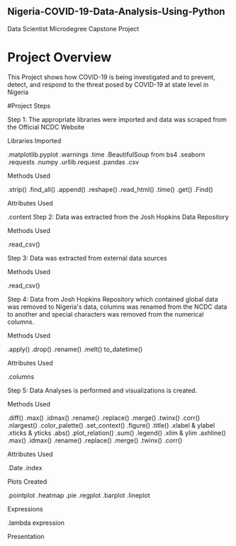 ## Nigeria-COVID-19-Data-Analysis-Using-Python
Data Scientist Microdegree Capstone Project

# Project Overview
This Project shows how COVID-19 is being investigated and to prevent, detect, and respond to the threat posed by COVID-19 at state level in Nigeria

#Project Steps

Step 1: The appropriate libraries were imported and data was scraped from the
Official NCDC Website

Libraries Imported

.matplotlib.pyplot
.warnings
.time
.BeautifulSoup from bs4
.seaborn
.requests
.numpy
.urllib.request
.pandas
.csv

Methods Used

.strip()
.find_all()
.append()
.reshape()
.read_html()
.time()
.get()
.Find()

Attributes Used

.content
Step 2: Data was extracted from the Josh Hopkins Data Repository

Methods Used

.read_csv()

Step 3: Data was extracted from external data sources

Methods Used

.read_csv()

Step 4: Data from Josh Hopkins Repository which contained global data was removed to Nigeria's data, columns was renamed from the NCDC data to another and special characters was removed from the numerical columns.

Methods Used

.apply()
.drop()
.rename()
.melt()
to_datetime()

Attributes Used

.columns

Step 5: Data Analyses is  performed and visualizations is created.

Methods Used

.diff()
.max()
.idmax()
.rename()
.replace()
.merge()
.twinx()
.corr()
.nlargest()
.color_palette()
.set_context()
.figure()
.title()
.xlabel & ylabel
.xticks & yticks
.abs()
.plot_relation()
.sum()
.legend()
.xlim & ylim
.axhline()
.max()
.idmax()
.rename()
.replace()
.merge()
.twinx()
.corr()

Attributes Used

.Date
.index

Plots Created

.pointplot
.heatmap
.pie
.regplot
.barplot
.lineplot

Expressions

.lambda expression

Presentation

 
